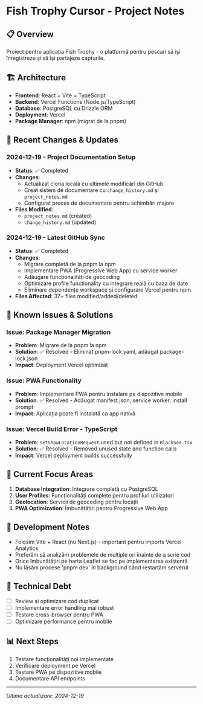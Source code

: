# Fish Trophy Cursor - Project Notes

## 📋 Overview
Proiect pentru aplicația Fish Trophy - o platformă pentru pescari să își înregistreze și să își partajeze capturile.

## 🏗️ Architecture
- **Frontend**: React + Vite + TypeScript
- **Backend**: Vercel Functions (Node.js/TypeScript)
- **Database**: PostgreSQL cu Drizzle ORM
- **Deployment**: Vercel
- **Package Manager**: npm (migrat de la pnpm)

## 🔄 Recent Changes & Updates

### 2024-12-19 - Project Documentation Setup
- **Status**: ✅ Completed
- **Changes**: 
  - Actualizat clona locală cu ultimele modificări din GitHub
  - Creat sistem de documentare cu `change_history.md` și `project_notes.md`
  - Configurat proces de documentare pentru schimbări majore
- **Files Modified**: 
  - `project_notes.md` (created)
  - `change_history.md` (updated)

### 2024-12-19 - Latest GitHub Sync
- **Status**: ✅ Completed
- **Changes**:
  - Migrare completă de la pnpm la npm
  - Implementare PWA (Progressive Web App) cu service worker
  - Adăugare funcționalități de geocoding
  - Optimizare profile functionality cu integrare reală cu baza de date
  - Eliminare dependențe workspace și configurare Vercel pentru npm
- **Files Affected**: 37+ files modified/added/deleted

## 🚨 Known Issues & Solutions

### Issue: Package Manager Migration
- **Problem**: Migrare de la pnpm la npm
- **Solution**: ✅ Resolved - Eliminat pnpm-lock.yaml, adăugat package-lock.json
- **Impact**: Deployment Vercel optimizat

### Issue: PWA Functionality
- **Problem**: Implementare PWA pentru instalare pe dispozitive mobile
- **Solution**: ✅ Resolved - Adăugat manifest.json, service worker, install prompt
- **Impact**: Aplicația poate fi instalată ca app nativă

### Issue: Vercel Build Error - TypeScript
- **Problem**: `setShowLocationRequest` used but not defined in `BlackSea.tsx`
- **Solution**: ✅ Resolved - Removed unused state and function calls
- **Impact**: Vercel deployment builds successfully

## 🎯 Current Focus Areas
1. **Database Integration**: Integrare completă cu PostgreSQL
2. **User Profiles**: Funcționalități complete pentru profiluri utilizatori
3. **Geolocation**: Servicii de geocoding pentru locații
4. **PWA Optimization**: Îmbunătățiri pentru Progressive Web App

## 📝 Development Notes
- Folosim Vite + React (nu Next.js) - important pentru imports Vercel Analytics
- Preferăm să analizăm problemele de multiple ori înainte de a scrie cod
- Orice îmbunătățiri pe harta Leaflet se fac pe implementarea existentă
- Nu lăsăm procese 'pnpm dev' în background când restartăm serverul

## 🔧 Technical Debt
- [ ] Review și optimizare cod duplicat
- [ ] Implementare error handling mai robust
- [ ] Testare cross-browser pentru PWA
- [ ] Optimizare performance pentru mobile

## 📊 Next Steps
1. Testare funcționalități noi implementate
2. Verificare deployment pe Vercel
3. Testare PWA pe dispozitive mobile
4. Documentare API endpoints

---
*Ultima actualizare: 2024-12-19*

